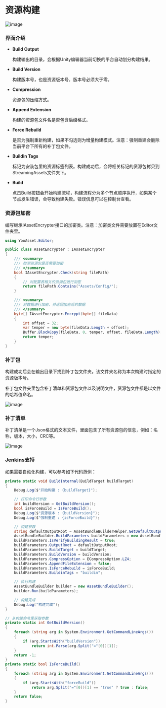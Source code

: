 # 资源构建

![image](https://github.com/tuyoogame/YooAsset/raw/main/Docs/Image/AssetBuilder-img1.jpg)

### 界面介绍

- **Build Output**

  构建输出的目录，会根据Unity编辑器当前切换的平台自动划分构建结果。

- **Build Version**

  构建版本号，也是资源版本号，版本号必须大于零。

- **Compression**

  资源包的压缩方式。

- **Append Extension**

  构建的资源包文件名是否包含后缀格式。

- **Force Rebuild**

  是否为强制重新构建，如果不勾选则为增量构建模式。注意：强制重建会删除当前平台下所有的补丁包文件。

- **Buildin Tags**

  标记为安装包里的资源标签列表。构建成功后，会将相关标记的资源包拷贝到StreamingAssets文件夹下。

- **Build**

  点击Build按钮会开始构建流程，构建流程分为多个节点顺序执行，如果某个节点发生错误，会导致构建失败。错误信息可以在控制台查看。

### 资源包加密

编写继承IAssetEncrypter接口的加密类。注意：加密类文件需要放置在Editor文件夹里。

````C#
using YooAsset.Editor;

public class AssetEncrypter : IAssetEncrypter
{
    /// <summary>
    /// 检测资源包是否需要加密
    /// </summary>
    bool IAssetEncrypter.Check(string filePath)
    {
        // 对配置表相关的资源包进行加密
        return filePath.Contains("Assets/Config/");
    }

    /// <summary>
    /// 对数据进行加密，并返回加密后的数据
    /// </summary>
    byte[] IAssetEncrypter.Encrypt(byte[] fileData)
    {
        int offset = 32;
        var temper = new byte[fileData.Length + offset];
        Buffer.BlockCopy(fileData, 0, temper, offset, fileData.Length);
        return temper;
    }
}
````

### 补丁包

构建成功后会在输出目录下找到补丁包文件夹，该文件夹名称为本次构建时指定的资源版本号。

补丁包文件夹里包含补丁清单和资源包文件以及说明文件，资源包文件都是以文件的哈希值命名。

![image](https://github.com/tuyoogame/YooAsset/raw/main/Docs/Image/AssetBuilder-img4.jpg)

### 补丁清单

补丁清单是一个Json格式的文本文件，里面包含了所有资源包的信息，例如：名称，版本，大小，CRC等。

![image](https://github.com/tuyoogame/YooAsset/raw/main/Docs/Image/AssetBuilder-img2.jpg)

### Jenkins支持

如果需要自动化构建，可以参考如下代码范例：

````c#
private static void BuildInternal(BuildTarget buildTarget)
{
    Debug.Log($"开始构建 : {buildTarget}");

    // 打印命令行参数
    int buildVersion = GetBuildVersion();
    bool isForceBuild = IsForceBuild();
    Debug.Log($"资源版本 : {buildVersion}");
    Debug.Log($"强制重建 : {isForceBuild}");

    // 构建参数
    string defaultOutputRoot = AssetBundleBuilderHelper.GetDefaultOutputRoot();
    AssetBundleBuilder.BuildParameters buildParameters = new AssetBundleBuilder.BuildParameters();
    buildParameters.IsVerifyBuildingResult = true;
    buildParameters.OutputRoot = defaultOutputRoot;
    buildParameters.BuildTarget = buildTarget;
    buildParameters.BuildVersion = buildVersion;
    buildParameters.CompressOption = ECompressOption.LZ4;
    buildParameters.AppendFileExtension = false;
    buildParameters.IsForceRebuild = isForceBuild;
    buildParameters.BuildinTags = "buildin";

    // 执行构建
    AssetBundleBuilder builder = new AssetBundleBuilder();
    builder.Run(buildParameters);

    // 构建完成
    Debug.Log("构建完成");
}

// 从构建命令里获取参数
private static int GetBuildVersion()
{
    foreach (string arg in System.Environment.GetCommandLineArgs())
    {
        if (arg.StartsWith("buildVersion"))
            return int.Parse(arg.Split("="[0])[1]);
    }
    return -1;
}
private static bool IsForceBuild()
{
    foreach (string arg in System.Environment.GetCommandLineArgs())
    {
        if (arg.StartsWith("forceBuild"))
            return arg.Split("="[0])[1] == "true" ? true : false;
    }
    return false;
}
````

